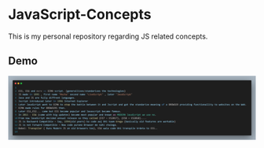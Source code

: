 # JavaScript-Concepts
This is my personal repository regarding JS related concepts.

## Demo
<img src = intro.png>
